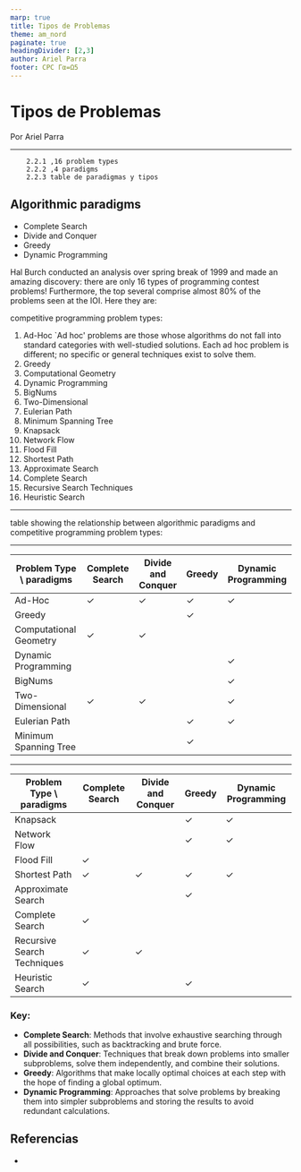 ```yaml
---
marp: true
title: Tipos de Problemas
theme: am_nord
paginate: true
headingDivider: [2,3]
author: Ariel Parra
footer: CPC Γα=Ω5
---
```


<!-- _class: cover_e -->
<!-- _paginate: "" -->
<!-- _footer: ![](./img/GALLOS_black_rectangle_transparent.png) -->
<!-- _header: ![](./img/GALLOS_white_square_transparent.png) -->

# <!-- fit -->Tipos de Problemas

Por Ariel Parra

---

        2.2.1 ,16 problem types
        2.2.2 ,4 paradigms
        2.2.3 table de paradigmas y tipos
        
## Algorithmic paradigms
   - Complete Search
   - Divide and Conquer
   - Greedy
   - Dynamic Programming


Hal Burch conducted an analysis over spring break of 1999 and made an amazing discovery: there are only 16 types of programming contest problems! Furthermore, the top several comprise almost 80% of the problems seen at the IOI. Here they are: 

competitive programming problem types:
1. Ad-Hoc
     `Ad hoc' problems are those whose algorithms do not fall into standard categories with well-studied solutions. Each ad hoc problem is different; no specific or general techniques exist to solve them. 
2. Greedy
3. Computational Geometry
4. Dynamic Programming
5. BigNums
6. Two-Dimensional
7. Eulerian Path
8. Minimum Spanning Tree
9. Knapsack
10. Network Flow
11. Flood Fill
12. Shortest Path
13. Approximate Search
14. Complete Search
15. Recursive Search Techniques
16. Heuristic Search

---

table showing the relationship between algorithmic paradigms and competitive programming problem types:

---

| Problem Type \ paradigms   | Complete Search | Divide and Conquer | Greedy | Dynamic Programming  |
|----------------------------|-----------------|--------------------|--------|----------------------|
| Ad-Hoc                     | ✓               | ✓                  | ✓      | ✓                   |
| Greedy                     |                 |                    | ✓      |                      |
| Computational Geometry     | ✓               | ✓                  |        |                      |
| Dynamic Programming        |                 |                    |        | ✓                    |
| BigNums                    |                 |                    |        | ✓                    |
| Two-Dimensional            | ✓               | ✓                  |        | ✓                   |
| Eulerian Path              |                 |                    | ✓      | ✓                    |
| Minimum Spanning Tree      |                 |                    | ✓      |                      |

---

| Problem Type \ paradigms   | Complete Search | Divide and Conquer | Greedy | Dynamic Programming  |
|----------------------------|-----------------|--------------------|--------|----------------------|
| Knapsack                   |                 |                    | ✓      | ✓                    |
| Network Flow               |                 |                    | ✓      | ✓                    |
| Flood Fill                 | ✓               |                    |        |                      |
| Shortest Path              | ✓               | ✓                  | ✓      | ✓                   |
| Approximate Search         |                 |                    | ✓      |                      |
| Complete Search            | ✓               |                    |        |                      |
| Recursive Search Techniques| ✓               | ✓                  |        |                      |
| Heuristic Search           | ✓               |                    | ✓      |                      |

### Key:
- **Complete Search**: Methods that involve exhaustive searching through all possibilities, such as backtracking and brute force.
- **Divide and Conquer**: Techniques that break down problems into smaller subproblems, solve them independently, and combine their solutions.
- **Greedy**: Algorithms that make locally optimal choices at each step with the hope of finding a global optimum.
- **Dynamic Programming**: Approaches that solve problems by breaking them into simpler subproblems and storing the results to avoid redundant calculations.


## Referencias

- 